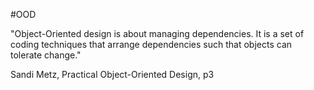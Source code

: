 #OOD 

"Object-Oriented design is about managing dependencies. It is a set of coding techniques that arrange dependencies such that objects can tolerate change."

Sandi Metz, Practical Object-Oriented Design, p3